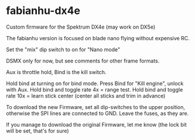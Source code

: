 fabianhu-dx4e
==========

Custom firmware for the Spektrum DX4e (may work on DX5e)

The fabianhu version is focused on blade nano flying without expensive RC.

Set the "mix" dip switch to on for "Nano mode"

DSMX only for now, but see comments for other frame formats.

Aux is throttle hold,
Bind is the kill switch.

Hold bind at turning on for bind mode.
Press Bind for "Kill engine", unlock with Aux.
Hold bind and toggle rate 4x = range test.
Hold bind and toggle rate 10x = learn stick center (center all sticks and trim in advance)


To download the new Firmware, set all dip-switches to the upper position, otherwise the SPI lines are connected to GND.
Leave the fuses, as they are.

If you manage to download the original Firmware, let me know (the lock bit will be set, that's for sure)
